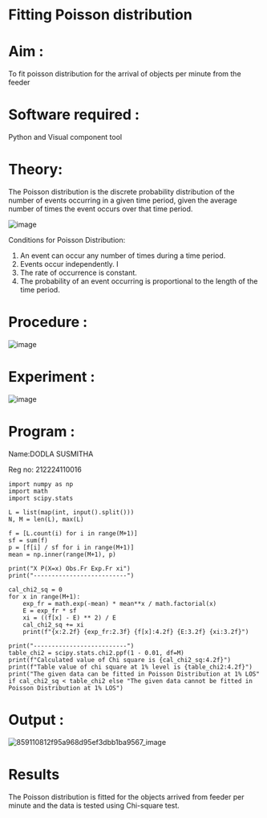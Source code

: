 # Fitting Poisson  distribution
# Aim : 

To fit poisson distribution for the arrival of objects per minute from the feeder

# Software required :  

Python and Visual component tool

# Theory:

The Poisson distribution is the discrete probability distribution of the number of events occurring in a given time period, given the average number of times the event occurs over that time period.

![image](https://user-images.githubusercontent.com/104613195/166248326-fd042076-8b0b-40c4-8b11-1d8e8fcb74db.png)

 Conditions for Poisson Distribution:

1. An event can occur any number of times during a time period.
2. Events occur independently. I
3. The rate of occurrence is constant.
4. The probability of an event occurring is proportional to the length of the time period. 
 
# Procedure :

![image](https://user-images.githubusercontent.com/104613195/166251988-d0c53205-6080-4f7b-ae4c-398178586637.png)

# Experiment :

![image](https://user-images.githubusercontent.com/103921593/230282876-f4a5afbf-cac1-4648-a1b0-c78840638a8e.png)

# Program :
Name:DODLA SUSMITHA

Reg no: 212224110016
```
import numpy as np
import math
import scipy.stats

L = list(map(int, input().split()))
N, M = len(L), max(L)

f = [L.count(i) for i in range(M+1)]
sf = sum(f)
p = [f[i] / sf for i in range(M+1)]
mean = np.inner(range(M+1), p)

print("X P(X=x) Obs.Fr Exp.Fr xi")
print("--------------------------")

cal_chi2_sq = 0
for x in range(M+1):
    exp_fr = math.exp(-mean) * mean**x / math.factorial(x)
    E = exp_fr * sf
    xi = ((f[x] - E) ** 2) / E
    cal_chi2_sq += xi
    print(f"{x:2.2f} {exp_fr:2.3f} {f[x]:4.2f} {E:3.2f} {xi:3.2f}")

print("--------------------------")
table_chi2 = scipy.stats.chi2.ppf(1 - 0.01, df=M)
print(f"Calculated value of Chi square is {cal_chi2_sq:4.2f}")
print(f"Table value of chi square at 1% level is {table_chi2:4.2f}")
print("The given data can be fitted in Poisson Distribution at 1% LOS" if cal_chi2_sq < table_chi2 else "The given data cannot be fitted in Poisson Distribution at 1% LOS")
```

 

# Output : 
![859110812f95a968d95ef3dbb1ba9567_image](https://github.com/user-attachments/assets/1e4780af-4d6f-4424-84f2-2fdb3b649370)



# Results

The Poisson distribution is fitted for the objects arrived from feeder per minute and the data is tested using Chi-square test. 
 
